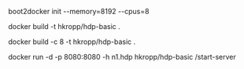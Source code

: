 boot2docker init --memory=8192 --cpus=8

 docker build -t hkropp/hdp-basic .

docker build -c 8 -t hkropp/hdp-basic .

docker run -d -p 8080:8080 -h n1.hdp hkropp/hdp-basic /start-server 

